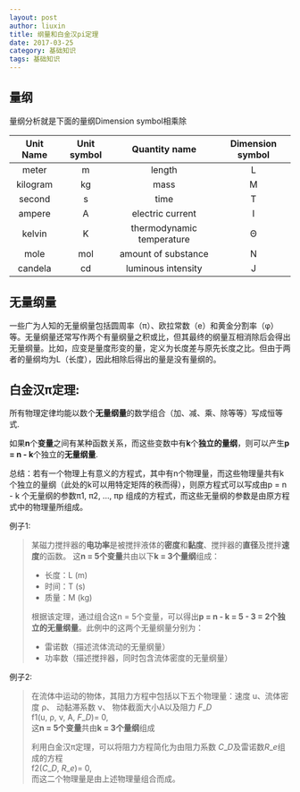 ```yaml
---
layout: post
author: liuxin
title: 纲量和白金汉pi定理
date: 2017-03-25
category: 基础知识
tags: 基础知识
---
```


<script type="text/x-mathjax-config">MathJax.Hub.Config({tex2jax: {inlineMath:[['$','$']]}});</script>
<script type="text/javascript" src="http://cdn.mathjax.org/mathjax/latest/MathJax.js?config=TeX-AMS-MML_HTMLorMML"></script>

## 量纲
量纲分析就是下面的量纲Dimension symbol相乘除

| Unit Name     | Unit symbol  | Quantity name | Dimension symbol  |
|:-------------:|:-------------:|:-------------:| :-------------:|
| meter              | m                   | length             | L                      |
| kilogram         | kg                   | mass              | M                      |
| second           | s                     |  time               | T                      |
| ampere           | A                     | electric current | I                   |
| kelvin              | K                     | thermodynamic temperature|  Θ  |
| mole                | mol                | amount of substance | N         |
| candela           | cd                   | luminous intensity | J         |

## 无量纲量
一些广为人知的无量纲量包括圆周率（π）、欧拉常数（e）和黄金分割率（φ）等。无量纲量还常写作两个有量纲量之积或比，但其最终的纲量互相消除后会得出无量纲量。比如，应变是量度形变的量，定义为长度差与原先长度之比。但由于两者的量纲均为L（长度），因此相除后得出的量是没有量纲的。

## 白金汉π定理: 
所有物理定律均能以数个**无量纲量**的数学组合（加、减、乘、除等等）写成恒等式. 

如果**n**个**变量**之间有某种函数关系，而这些变数中有**k**个**独立的量纲**，则可以产生**p = n - k**个独立的**无量纲量**. 

总结：若有一个物理上有意义的方程式，其中有n个物理量，而这些物理量共有k个独立的量纲（此处的k可以用特定矩阵的秩而得），则原方程式可以写成由p = n - k 个无量纲的参数π1, π2, ..., πp 组成的方程式，而这些无量纲的参数是由原方程式中的物理量所组成。

例子1: 
> 某磁力搅拌器的**电功率**是被搅拌液体的**密度**和**黏度**、搅拌器的**直径**及搅拌**速度**的函数。
> 这**n = 5个变量**共由以下**k = 3个量纲**组成： 
> - 长度：L (m) 
> - 时间：T (s) 
> - 质量：M (kg) 
> 
> 根据该定理，通过组合这n = 5个变量，可以得出**p = n - k = 5 - 3 = 2个独立的无量纲量**。此例中的这两个无量纲量分别为： 
> - 雷诺数（描述流体流动的无量纲量） 
> - 功率数（描述搅拌器，同时包含流体密度的无量纲量）

例子2:

> 在流体中运动的物体，其阻力方程中包括以下五个物理量：速度 u、流体密度 ρ、 动黏滞系数 ν、 物体截面大小A以及阻力 $F\_D$  
> f1(u, ρ, ν, A, $F\_D$)= 0,  
> 这**n = 5个变量**共由**k = 3个量纲**组成
> 
> 利用白金汉π定理，可以将阻力方程简化为由阻力系数 $C\_D$及雷诺数$R\_e$组成的方程  
> f2($C\_D$, $R\_e$)= 0,  
> 而这二个物理量是由上述物理量组合而成。